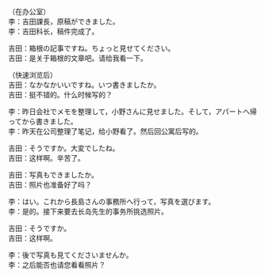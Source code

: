 （在办公室）  
李：吉田課長，原稿ができました。  
李：吉田科长，稿件完成了。  

吉田：箱根の記事ですね。ちょっと見せてください。  
吉田：是关于箱根的文章吧。请给我看一下。  

（快速浏览后）  
吉田：なかなかいいですね。いつ書きましたか。  
吉田：挺不错的。什么时候写的？  

李：昨日会社でメモを整理して，小野さんに見せました。そして，アパートへ帰ってから書きました。  
李：昨天在公司整理了笔记，给小野看了。然后回公寓后写的。  

吉田：そうですか。大変でしたね。  
吉田：这样啊。辛苦了。  

吉田：写真もできましたか。  
吉田：照片也准备好了吗？  

李：はい。これから長島さんの事務所へ行って，写真を選びます。  
李：是的。接下来要去长岛先生的事务所挑选照片。  

吉田：そうですか。  
吉田：这样啊。  

李：後で写真も見てくださいませんか。  
李：之后能否也请您看看照片？